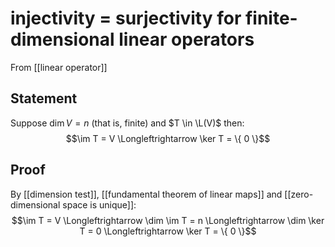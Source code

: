 # injectivity = surjectivity for finite-dimensional linear operators
From [[linear operator]]

## Statement
Suppose $\dim V = n$ (that is, finite) and $T \in \L(V)$ then:
$$\im T = V \Longleftrightarrow \ker T = \{ 0 \}$$

## Proof
By [[dimension test]], [[fundamental theorem of linear maps]] and [[zero-dimensional space is unique]]:
$$\im T = V \Longleftrightarrow \dim \im T = n \Longleftrightarrow \dim \ker T = 0 \Longleftrightarrow \ker T = \{ 0 \}$$